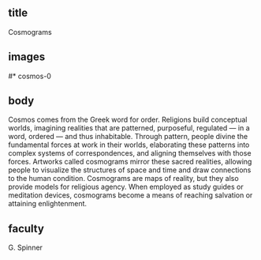 ## title
Cosmograms 

## images
#* cosmos-0

## body
Cosmos comes from the Greek word for order. Religions build conceptual worlds, imagining realities that are patterned, purposeful, regulated — in a word, ordered — and thus inhabitable. Through pattern, people divine the fundamental forces at work in their worlds, elaborating these patterns into complex systems of correspondences, and aligning themselves with those forces. Artworks called cosmograms mirror these sacred realities, allowing people to visualize the structures of space and time and draw connections to the human condition. Cosmograms are maps of reality, but they also provide models for religious agency. When employed as study guides or meditation devices, cosmograms become a means of reaching salvation or attaining enlightenment. 

## faculty
G. Spinner